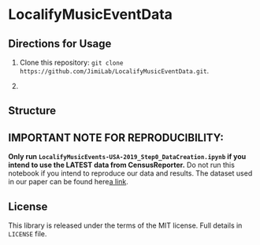 # LocalifyMusicEventData

## Directions for Usage

1) Clone this repository: ```git clone https://github.com/JimiLab/LocalifyMusicEventData.git```. 

2) 

## Structure


## IMPORTANT NOTE FOR REPRODUCIBILITY:

**Only run ```LocalifyMusicEvents-USA-2019_Step0_DataCreation.ipynb``` if you intend to use the LATEST data from CensusReporter.** Do not run this notebook if you intend to reproduce our data and results. The dataset used in our paper can be found here[a link](https://github.com/JimiLab/LocalifyMusicEventData/blob/main/LocalifyMusicEvents-USA-2019/data/LocalifyMusicEvents-USA-2019_paper.csv). 

## License
This library is released under the terms of the MIT license. Full details in ```LICENSE``` file.
